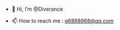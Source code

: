 - 👋 Hi, I’m @Diverance

- 📫 How to reach me : q6868968@qq.com

<!---
Diverance/Diverance is a ✨ special ✨ repository because its `README.md` (this file) appears on your GitHub profile.
You can click the Preview link to take a look at your changes.
--->
